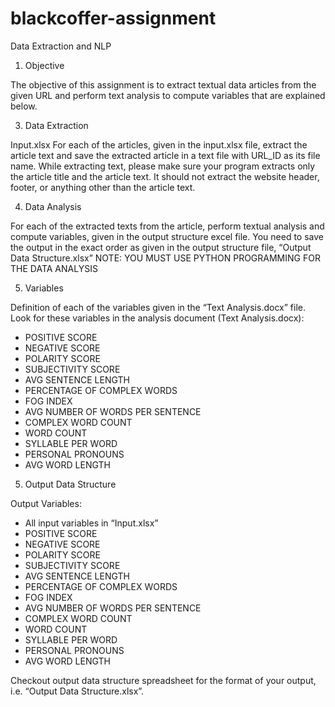 # blackcoffer-assignment
Data Extraction and NLP


1.	Objective
   
The objective of this assignment is to extract textual data articles from the given URL and perform text analysis to compute variables that are explained below. 

3.	Data Extraction
   
Input.xlsx
For each of the articles, given in the input.xlsx file, extract the article text and save the extracted article in a text file with URL_ID as its file name.
While extracting text, please make sure your program extracts only the article title and the article text. It should not extract the website header, footer, or anything other than the article text. 

4.	Data Analysis
   
For each of the extracted texts from the article, perform textual analysis and compute variables, given in the output structure excel file. You need to save the output in the exact order as given in the output structure file, “Output Data Structure.xlsx”
NOTE: YOU MUST USE PYTHON PROGRAMMING FOR THE DATA ANALYSIS

5.	Variables
   
Definition of each of the variables given in the “Text Analysis.docx” file.
Look for these variables in the analysis document (Text Analysis.docx):
-	POSITIVE SCORE
-	NEGATIVE SCORE
-	POLARITY SCORE
-	SUBJECTIVITY SCORE
-	AVG SENTENCE LENGTH
-	PERCENTAGE OF COMPLEX WORDS
-	FOG INDEX
-	AVG NUMBER OF WORDS PER SENTENCE
-	COMPLEX WORD COUNT
-	WORD COUNT
-	SYLLABLE PER WORD
-	PERSONAL PRONOUNS
-	AVG WORD LENGTH

5.	Output Data Structure
   
Output Variables: 
-	All input variables in “Input.xlsx”
-	POSITIVE SCORE
-	NEGATIVE SCORE
-	POLARITY SCORE
-	SUBJECTIVITY SCORE
-	AVG SENTENCE LENGTH
-	PERCENTAGE OF COMPLEX WORDS
-	FOG INDEX
-	AVG NUMBER OF WORDS PER SENTENCE
-	COMPLEX WORD COUNT
-	WORD COUNT
-	SYLLABLE PER WORD
-	PERSONAL PRONOUNS
-	AVG WORD LENGTH
  	
Checkout output data structure spreadsheet for the format of your output, i.e. “Output Data Structure.xlsx”.

